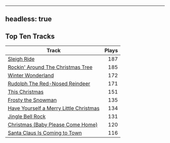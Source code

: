
---
headless: true
---

## Top Ten Tracks

| Track | Plays |
| --- |  ---: |
|[Sleigh Ride](/songs/sleigh-ride)| 187|
|[Rockin' Around The Christmas Tree](/songs/rockin-around-the-christmas-tree)| 185|
|[Winter Wonderland](/songs/winter-wonderland)| 172|
|[Rudolph The Red-Nosed Reindeer](/songs/rudolph-the-red-nosed-reindeer)| 171|
|[This Christmas](/songs/this-christmas)| 151|
|[Frosty the Snowman](/songs/frosty-the-snowman)| 135|
|[Have Yourself a Merry Little Christmas](/songs/have-yourself-a-merry-little-christmas)| 134|
|[Jingle Bell Rock](/songs/jingle-bell-rock)| 131|
|[Christmas (Baby Please Come Home)](/songs/christmas-baby-please-come-home)| 120|
|[Santa Claus Is Coming to Town](/songs/santa-claus-is-coming-to-town)| 116|
